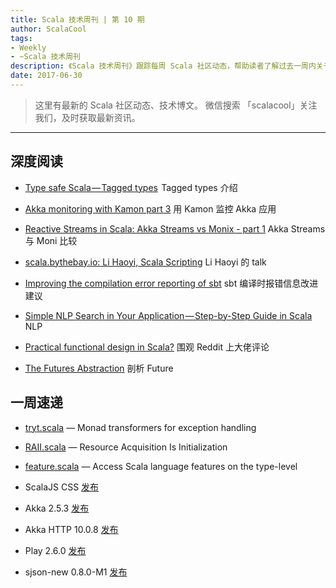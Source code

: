 ```yaml
---
title: Scala 技术周刊 | 第 10 期
author: ScalaCool
tags:
- Weekly
- ~Scala 技术周刊
description: 《Scala 技术周刊》跟踪每周 Scala 社区动态，帮助读者了解过去一周内关于 Scala 发生的事情。
date: 2017-06-30
---
```


> 这里有最新的 Scala 社区动态、技术博文。
微信搜索 「scalacool」关注我们，及时获取最新资讯。

***

## 深度阅读

- [Type safe Scala — Tagged types](https://medium.com/@anler/type-safe-scala-tagged-types-e009cb7a4068)
   Tagged types 介绍

- [Akka monitoring with Kamon part 3](https://softwaremill.com/akka-monitoring-with-kamon-part-3/)
  用 Kamon 监控 Akka 应用

- [Reactive Streams in Scala: Akka Streams vs Monix - part 1](https://softwaremill.com/reactive-streams-in-scala-comparing-akka-streams-and-monix-part-1/)
  Akka Streams 与 Moni 比较

- [scala.bythebay.io: Li Haoyi, Scala Scripting](https://www.youtube.com/watch?v=hlB7pQkiMd0&feature=share)
  Li Haoyi 的 talk

- [Improving the compilation error reporting of sbt](https://contributors.scala-lang.org/t/improving-the-compilation-error-reporting-of-sbt/935)
  sbt 编译时报错信息改进建议

- [Simple NLP Search in Your Application — Step-by-Step Guide in Scala](https://medium.com/towards-data-science/simple-nlp-search-in-your-application-step-by-step-guide-in-scala-22ca1ce3e475)
  NLP

- [Practical functional design in Scala?](https://www.reddit.com/r/scala/comments/6j6wuo/practical_functional_design_in_scala/)
  围观 Reddit 上大佬评论

- [The Futures Abstraction](https://techblog.appnexus.com/the-futures-abstraction-21caf9a03f34)
  剖析 Future

## 一周速递

- [tryt.scala](https://github.com/ThoughtWorksInc/tryt.scala) — Monad transformers for exception handling

- [RAII.scala](https://github.com/ThoughtWorksInc/RAII.scala) — Resource Acquisition Is Initialization

- [feature.scala](https://github.com/ThoughtWorksInc/feature.scala) — Access Scala language features on the type-level 

- ScalaJS CSS [发布](https://scalajs-css.github.io/)

- Akka 2.5.3 [发布](http://akka.io/blog/news/2017/06/19/akka-2.5.3-released)

- Akka HTTP 10.0.8 [发布](http://akka.io/blog/news/2017/06/20/akka-http-10.0.8-released)

- Play 2.6.0 [发布](https://groups.google.com/forum/#!topic/play-framework/RFAIws9KBGg)

- sjson-new 0.8.0-M1 [发布](https://github.com/eed3si9n/sjson-new/releases/tag/v0.8.0-M1)

